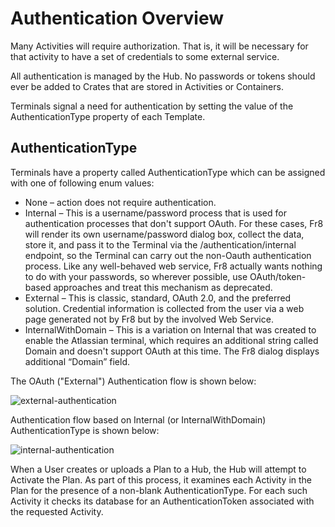 Authentication Overview
=======================


Many Activities will require authorization. That is, it will be necessary for that activity to have a set of credentials to some external service.

All authentication is managed by the Hub. No passwords or tokens should ever be added to Crates that are stored in Activities or Containers.

Terminals signal a need for authentication by setting the value of the AuthenticationType property of each Template.

AuthenticationType
------------------

Terminals have a property called AuthenticationType which can be assigned with one of following enum values:

* None – action does not require authentication.
* Internal – This is a username/password process that is used for authentication processes that don't support OAuth. For these cases, Fr8 will render its own username/password dialog box, collect the data, store it, and pass it to the Terminal via the /authentication/internal endpoint, so the Terminal can carry out the non-Oauth authentication process. Like any well-behaved web service, Fr8 actually wants nothing to do with your passwords, so wherever possible, use OAuth/token-based approaches and treat this mechanism as deprecated.   
* External – This is classic, standard, OAuth 2.0, and the preferred solution. Credential information is collected from the user via a web page generated not by Fr8 but by the involved Web Service.
* InternalWithDomain – This is a variation on Internal that was created to enable the Atlassian terminal, which requires an additional string called Domain and doesn't support OAuth at this time. The  Fr8 dialog displays additional “Domain” field. 



The OAuth ("External") Authentication flow is shown below:

![external-authentication](https://github.com/Fr8org/Fr8Core/blob/master/Docs/img/AuthorizationExternalAuthentication.png)


Authentication flow based on Internal (or InternalWithDomain) AuthenticationType is shown below:

![internal-authentication](https://github.com/Fr8org/Fr8Core/blob/master/Docs/img/AuthorizationInternalAuthentication.png)

When a User creates or uploads a Plan to a Hub, the Hub will attempt to Activate the Plan. As part of this process, it examines each Activity in the Plan for the presence of a non-blank AuthenticationType. For each such Activity it checks its database for an AuthenticationToken associated with the requested Activity.
